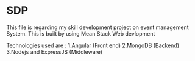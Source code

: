# SDP
This file is regarding my skill development project on event management System.
This is built by using Mean Stack Web devlopment

Technologies used are :
  1.Angular (Front end)
  2.MongoDB (Backend)
  3.Nodejs and ExpressJS (Middleware)
